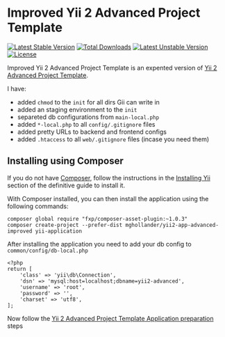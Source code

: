 Improved Yii 2 Advanced Project Template
========================================

[![Latest Stable Version](https://poser.pugx.org/mghollander/yii2-app-advanced-improved/v/stable)](https://packagist.org/packages/mghollander/yii2-app-advanced-improved)
[![Total Downloads](https://poser.pugx.org/mghollander/yii2-app-advanced-improved/downloads)](https://packagist.org/packages/mghollander/yii2-app-advanced-improved)
[![Latest Unstable Version](https://poser.pugx.org/mghollander/yii2-app-advanced-improved/v/unstable)](https://packagist.org/packages/mghollander/yii2-app-advanced-improved)
[![License](https://poser.pugx.org/mghollander/yii2-app-advanced-improved/license)](https://packagist.org/packages/mghollander/yii2-app-advanced-improved)

Improved Yii 2 Advanced Project Template is an expented version of [Yii 2 Advanced Project Template](https://github.com/yiisoft/yii2-app-advanced).

I have:
- added `chmod` to the `init` for all dirs Gii can write in
- added an staging environment to the `init`
- separeted db configurations from `main-local.php`
- added `*-local.php` to all `config/.gitignore` files
- added pretty URLs to backend and frontend configs
- added `.htaccess` to all `web/.gitignore` files (incase you need them)


Installing using Composer
-------------------------

If you do not have [Composer](http://getcomposer.org/), follow the instructions in the
[Installing Yii](https://github.com/yiisoft/yii2/blob/master/docs/guide/start-installation.md#installing-via-composer) section of the definitive guide to install it.

With Composer installed, you can then install the application using the following commands:

    composer global require "fxp/composer-asset-plugin:~1.0.3"
    composer create-project --prefer-dist mghollander/yii2-app-advanced-improved yii-application

After installing the application you need to add your db config to `common/config/db-local.php`

```
<?php
return [
    'class' => 'yii\db\Connection',
    'dsn' => 'mysql:host=localhost;dbname=yii2-advanced',
    'username' => 'root',
    'password' => '',
    'charset' => 'utf8',
];
```
Now follow the [Yii 2 Advanced Project Template Application preparation](https://github.com/yiisoft/yii2-app-advanced/blob/master/docs/guide/start-installation.md#preparing-application) steps